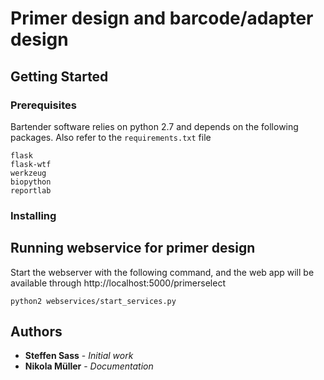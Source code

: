 # Primer design and barcode/adapter design




## Getting Started



### Prerequisites

Bartender software relies on python 2.7 and depends on the following packages. Also refer to the `requirements.txt` file

```
flask
flask-wtf
werkzeug
biopython
reportlab
```

### Installing




## Running webservice for primer design

Start the webserver with the following command, and the web app will be available through
http://localhost:5000/primerselect

```
python2 webservices/start_services.py
```


## Authors

* **Steffen Sass** - *Initial work*
* **Nikola Müller** - *Documentation*

